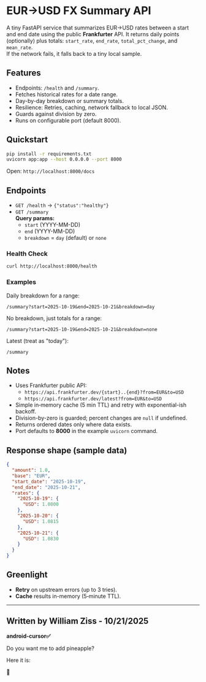 # EUR→USD FX Summary API

A tiny FastAPI service that summarizes EUR→USD rates between a start and end date using the public **Frankfurter** API.
It returns daily points (optionally) plus totals: `start_rate`, `end_rate`, `total_pct_change`, and `mean_rate`.  
If the network fails, it falls back to a tiny local sample.

## Features
- Endpoints: `/health` and `/summary`.
- Fetches historical rates for a date range.
- Day-by-day breakdown or summary totals.
- Resilience: Retries, caching, network fallback to local JSON.
- Guards against division by zero.
- Runs on configurable port (default 8000).

## Quickstart

```bash
pip install -r requirements.txt
uvicorn app:app --host 0.0.0.0 --port 8000
```

Open: `http://localhost:8000/docs`

## Endpoints

- `GET /health` → `{"status":"healthy"}`
- `GET /summary`  
  **Query params:**
  - `start` (YYYY-MM-DD)
  - `end` (YYYY-MM-DD)
  - `breakdown` = `day` (default) or `none`

### Health Check
```bash
curl http://localhost:8000/health
```

### Examples

Daily breakdown for a range:
```
/summary?start=2025-10-19&end=2025-10-21&breakdown=day
```

No breakdown, just totals for a range:
```
/summary?start=2025-10-19&end=2025-10-21&breakdown=none
```

Latest (treat as "today"):
```
/summary
```

## Notes

- Uses Frankfurter public API:
  - `https://api.frankfurter.dev/{start}..{end}?from=EUR&to=USD`
  - `https://api.frankfurter.dev/latest?from=EUR&to=USD`
- Simple in‑memory cache (5 min TTL) and retry with exponential-ish backoff.
- Division-by-zero is guarded; percent changes are `null` if undefined.
- Returns ordered dates only where data exists.
- Port defaults to **8000** in the example `uvicorn` command.

## Response shape (sample data)

```json
{
  "amount": 1.0,
  "base": "EUR",
  "start_date": "2025-10-19",
  "end_date": "2025-10-21",
  "rates": {
    "2025-10-19": {
      "USD": 1.0800
    },
    "2025-10-20": {
      "USD": 1.0815
    },
    "2025-10-21": {
      "USD": 1.0830
    }
  }
}
```

## Greenlight
- **Retry** on upstream errors (up to 3 tries).
- **Cache** results in-memory (5‑minute TTL).

---


## Written by William Ziss - 10/21/2025

**android-cursor✅**

Do you want me to add pineapple?

Here it is:

🍍